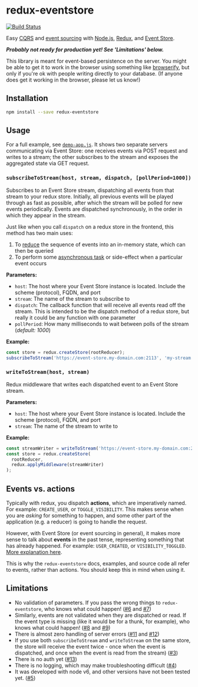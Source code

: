 # redux-eventstore
[![Build Status](https://snap-ci.com/camjackson/redux-eventstore/branch/master/build_image)](https://snap-ci.com/camjackson/redux-eventstore/branch/master)

Easy [CQRS](http://martinfowler.com/bliki/CQRS.html) and [event sourcing](http://martinfowler.com/eaaDev/EventSourcing.html)
with [Node.js](https://nodejs.org/en/), [Redux](http://redux.js.org), and [Event Store](https://geteventstore.com/).

***Probably not ready for production yet! See 'Limitations' below.***

This library is meant for event-based persistence on the server. You might be able to get it to work in the browser
using something like [browserify](http://browserify.org/), but only if you're ok with people writing directly to your
database. (If anyone does get it working in the browser, please let us know!)

## Installation
```sh
npm install --save redux-eventstore
```

## Usage

For a full example, see [`demo-app.js`](https://github.com/camjackson/redux-eventstore/blob/master/examples/demo-app.js).
It shows two separate servers communicating via Event Store: one receives events via POST request and writes to a stream;
the other subscribes to the stream and exposes the aggregated state via GET request.

### `subscribeToStream(host, stream, dispatch, [pollPeriod=1000])`

Subscribes to an Event Store stream, dispatching all events from that stream to your redux store. Initially, all previous
events will be played through as fast as possible, after which the stream will be polled for new events periodically.
Events are dispatched synchronously, in the order in which they appear in the stream.

Just like when you call `dispatch` on a redux store in the frontend, this method has two main uses:

1. To [reduce](http://redux.js.org/docs/basics/Reducers.html) the sequence of events into an in-memory state, which can then be queried
2. To perform some [asynchronous task](http://redux.js.org/docs/advanced/AsyncActions.html) or side-effect when a particular event occurs

**Parameters:**

 - `host`: The host where your Event Store instance is located. Include the scheme (protocol), FQDN, and port
 - `stream`: The name of the stream to subscribe to
 - `dispatch`: The callback function that will receive all events read off the stream. This is intended to be the dispatch
 method of a redux store, but really it could be any function with one parameter
 - `pollPeriod`: How many milliseconds to wait between polls of the stream (*default: 1000*)

**Example:**

```js
const store = redux.createStore(rootReducer);
subscribeToStream('https://event-store.my-domain.com:2113', 'my-stream', store.dispatch, 500);
```

### `writeToStream(host, stream)`

Redux middleware that writes each dispatched event to an Event Store stream.

**Parameters:**

 - `host`: The host where your Event Store instance is located. Include the scheme (protocol), FQDN, and port
 - `stream`: The name of the stream to write to

**Example:**

```js
const streamWriter = writeToStream('https://event-store.my-domain.com:2113', 'my-stream');
const store = redux.createStore(
  rootReducer,
  redux.applyMiddleware(streamWriter)
);
```

## Events vs. actions
Typically with redux, you dispatch **actions**, which are imperatively named. For example: `CREATE_USER`, or `TOGGLE_VISIBILITY`.
This makes sense when you are *asking* for something to happen, and some other part of the application (e.g. a reducer)
is going to handle the request.

However, with Event Store (or event sourcing in general), it makes more sense to talk about **events** in the past tense,
representing something that has already happened. For example: `USER_CREATED`, or `VISIBILITY_TOGGLED`.
[More explanation here](http://docs.geteventstore.com/introduction/3.9.0/event-sourcing-basics/).

This is why the `redux-eventstore` docs, examples, and source code all refer to events, rather than actions. You should
keep this in mind when using it.

## Limitations
  - No validation of parameters. If you pass the wrong things to `redux-eventstore`, who knows what could happen!
  ([#6](https://github.com/camjackson/redux-eventstore/issues/6) and [#7](https://github.com/camjackson/redux-eventstore/issues/7))
  - Similarly, events are not validated when they are dispatched or read. If the event type is missing (like it would be
  for a thunk, for example), who knows what could happen!
  ([#8](https://github.com/camjackson/redux-eventstore/issues/8) and [#9](https://github.com/camjackson/redux-eventstore/issues/9))
  - There is almost zero handling of server errors
  ([#11](https://github.com/camjackson/redux-eventstore/issues/11) and [#12](https://github.com/camjackson/redux-eventstore/issues/12))
  - If you use both `subscribeToStream` and `writeToStream` on the same store, the store will receive the event twice -
   once when the event is dispatched, and once when the event is read from the stream) ([#3](https://github.com/camjackson/redux-eventstore/issues/3))
  - There is no auth yet ([#13](https://github.com/camjackson/redux-eventstore/issues/13))
  - There is no logging, which may make troubleshooting difficult ([#4](https://github.com/camjackson/redux-eventstore/issues/4))
  - It was developed with node v6, and other versions have not been tested yet. ([#5](https://github.com/camjackson/redux-eventstore/issues/5))
